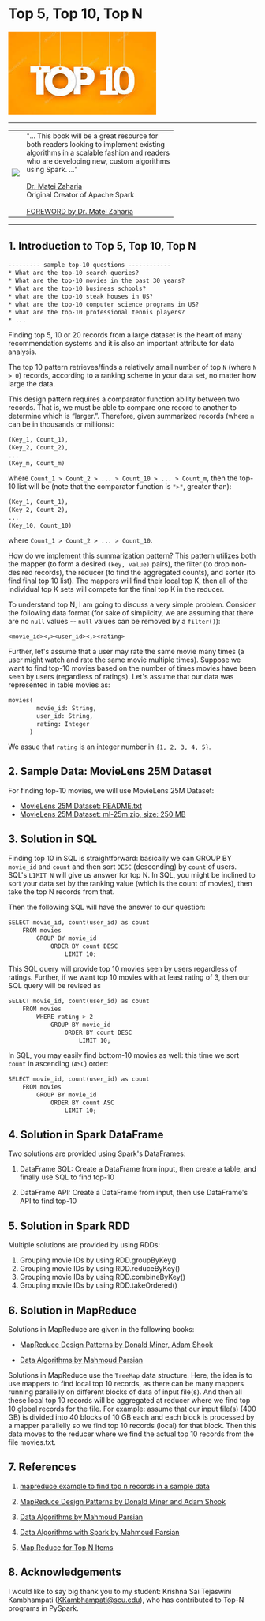 # Top 5, Top 10, Top N


![top-10](./top-10.jpeg)

--------

<table>
<tr>

<td>
<a href="https://www.oreilly.com/library/view/data-algorithms-with/9781492082378/">
<img src="https://learning.oreilly.com/library/cover/9781492082378/250w/"></a>
</td>

<td>
"... This  book  will be a  great resource for <br>
both readers looking  to  implement  existing <br>
algorithms in a scalable fashion and readers <br>
who are developing new, custom algorithms  <br>
using Spark. ..." <br>
<br>
<a href="https://cs.stanford.edu/people/matei/">Dr. Matei Zaharia</a><br>
Original Creator of Apache Spark <br>
<br>
<a href="https://github.com/mahmoudparsian/data-algorithms-with-spark/blob/master/docs/FOREWORD_by_Dr_Matei_Zaharia.md">FOREWORD by Dr. Matei Zaharia</a><br>
</td>

</tr>   
</table>

---------
## 1. Introduction to Top 5, Top 10, Top N

	--------- sample top-10 questions ------------
	* What are the top-10 search queries? 
	* What are the top-10 movies in the past 30 years?
	* What are the top-10 business schools?
	* what are the top-10 steak houses in US?
	* what are the top-10 computer science programs in US?
	* what are the top-10 professional tennis players?
	* ...
	
Finding top 5, 10 or 20 records from a large dataset 
is the heart of many recommendation systems and it is 
also an important attribute for data analysis. 

The top 10 pattern retrieves/finds a relatively small 
number of top `N` (where `N > 0`) records, according to 
a ranking scheme in your data set, no matter how large 
the data.

This design pattern requires a comparator function ability 
between two records. That is, we must be able to compare 
one record to another to determine which is “larger.”.
Therefore, given summarized records (where `m` can be in 
thousands or millions):

	(Key_1, Count_1),
	(Key_2, Count_2),
	...
	(Key_m, Count_m)
	
where `Count_1 > Count_2 > ... > Count_10 > ... > Count_m`, 
then the top-10 list will be (note that the comparator 
function is `">"`, greater than):

	(Key_1, Count_1),
	(Key_2, Count_2),
	...
	(Key_10, Count_10)

where `Count_1 > Count_2 > ... > Count_10`.

		
How do we implement this summarization pattern? 
This pattern utilizes both the mapper (to form a 
desired  `(key, value)` pairs), the filter (to drop 
non-desired records), the reducer (to find the 
aggregated counts), and sorter (to find final 
top 10 list). The mappers will find their local
top K, then all of the individual top K sets 
will compete for the final top K in the reducer.


To understand top N, I am going to discuss a very 
simple problem. Consider the following data format
(for sake of simplicity, we are assuming that there 
are no `null` values -- `null` values can be removed
by a `filter()`):

	<movie_id><,><user_id><,><rating>

Further, let's assume that a user may rate the same 
movie many times (a user might watch and rate the same
movie multiple times). Suppose we want to find top-10 
movies based on the number of times movies have been 
seen by users (regardless of ratings). Let's assume that
our data was represented in table movies as:

	movies(
	        movie_id: String, 
	        user_id: String, 
	        rating: Integer
	      )

We assue that `rating` is an integer number in 
`{1, 2, 3, 4, 5}`.

## 2. Sample Data: MovieLens 25M Dataset
For finding top-10 movies, we will use MovieLens 25M Dataset:

* [MovieLens 25M Dataset: README.txt](https://files.grouplens.org/datasets/movielens/ml-25m-README.html)
* [MovieLens 25M Dataset: ml-25m.zip, size: 250 MB](https://files.grouplens.org/datasets/movielens/ml-25m.zip)


## 3. Solution in SQL

Finding top 10 in SQL is straightforward: basically
we can GROUP BY `movie_id` and `count` and then 
sort `DESC` (descending) by `count` of users. SQL's 
`LIMIT N` will give us answer for top N. In SQL,
you might be inclined to sort your data set by the 
ranking value (which is the count of movies), then 
take the top N records from that.
	
Then the following SQL will have the answer to 
our question:

	SELECT movie_id, count(user_id) as count
		FROM movies
			GROUP BY movie_id
				ORDER BY count DESC
					LIMIT 10;
					
This SQL query will provide top 10 movies seen by users
regardless of ratings. Further, if we want top 10 movies
with at least rating of 3, then our SQL query will be 
revised as  

	SELECT movie_id, count(user_id) as count
		FROM movies
			WHERE rating > 2
				GROUP BY movie_id
					ORDER BY count DESC
						LIMIT 10;				


In SQL, you may easily find bottom-10 movies as well: 
this time we sort `count` in ascending (`ASC`) order:

	SELECT movie_id, count(user_id) as count
		FROM movies
			GROUP BY movie_id
				ORDER BY count ASC
					LIMIT 10;


## 4. Solution in Spark DataFrame

Two solutions are provided using Spark's DataFrames:

1. DataFrame SQL: Create a DataFrame from input, then create 
   a table, and finally use SQL to find top-10

2. DataFrame API: Create a DataFrame from input, then use 
   DataFrame's API to find top-10

## 5. Solution in Spark RDD

Multiple solutions are provided by using RDDs:

1. Grouping movie IDs by using RDD.groupByKey()
2. Grouping movie IDs by using RDD.reduceByKey()
3. Grouping movie IDs by using RDD.combineByKey()
4. Grouping movie IDs by using RDD.takeOrdered()



## 6. Solution in MapReduce

Solutions in MapReduce are given in the following books:

* [MapReduce Design Patterns by Donald Miner, Adam Shook](https://www.oreilly.com/library/view/mapreduce-design-patterns/9781449341954/)

* [Data Algorithms by Mahmoud Parsian](https://www.oreilly.com/library/view/data-algorithms/9781491906170/)

Solutions in MapReduce use the `TreeMap` data structure. 
Here, the idea is to use mappers to find local top 10 
records, as there can be many mappers running parallelly 
on different blocks of data of input file(s). And then 
all these local top 10 records will be aggregated at 
reducer where we find top 10 global records for the file.
For example: assume that our input file(s) (400 GB) is 
divided into 40 blocks of 10 GB each and each block is 
processed by a mapper parallelly so we find top 10 records 
(local) for that block. Then this data moves to the reducer 
where we find the actual top 10 records from the file 
movies.txt. 


## 7. References

1. [mapreduce example to find top n records in a sample data](https://timepasstechies.com/mapreduce-topn/)

2. [MapReduce Design Patterns by Donald Miner and Adam Shook](https://www.oreilly.com/library/view/mapreduce-design-patterns/9781449341954/)

3. [Data Algorithms by Mahmoud Parsian](https://www.oreilly.com/library/view/data-algorithms/9781491906170/)

4. [Data Algorithms with Spark by Mahmoud Parsian](https://www.oreilly.com/library/view/data-algorithms-with/9781492082378/)

5. [Map Reduce for Top N Items](https://stackoverflow.com/questions/67085393/map-reduce-for-top-n-items)


## 8. Acknowledgements
I would like to say big thank you to my student: Krishna Sai Tejaswini Kambhampati
(KKambhampati@scu.edu), who has contributed to Top-N programs in PySpark.
